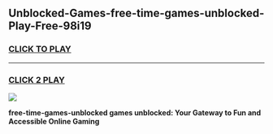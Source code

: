 
## Unblocked-Games-free-time-games-unblocked-Play-Free-98i19
<h3>
<a href="https://premium76.site?title=free-time-games-unblocked&ref=23A">CLICK TO PLAY</a></h3>
<hr>

<h3>
<a href="https://premium76.site?title=free-time-games-unblocked&ref=23A">CLICK 2 PLAY</a>
  
</h3>

<a href="https://premium76.site?title=free-time-games-unblocked&ref=23A"><img src="https://clearcache.store/games.png"></a>


**free-time-games-unblocked games unblocked: Your Gateway to Fun and Accessible Online Gaming**
